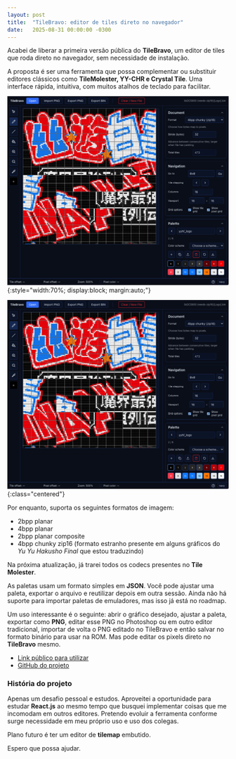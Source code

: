 ```yaml
---
layout: post
title:  "TileBravo: editor de tiles direto no navegador"
date:   2025-08-31 00:00:00 -0300
---
```


Acabei de liberar a primeira versão pública do **TileBravo**, um editor de tiles que roda direto no navegador, sem necessidade de instalação.

A proposta é ser uma ferramenta que possa complementar ou substituir editores clássicos como **TileMolester, YY-CHR e Crystal Tile**. Uma interface rápida, intuitiva, com muitos atalhos de teclado para facilitar.

![TileBravo Screenshot](/img/tool_tilebravo/tilebravo-1.png){:style="width:70%; display:block; margin:auto;"}

![TileBravo Screenshot](/img/tool_tilebravo/tilebravo-1.png){:class="centered"}

Por enquanto, suporta os seguintes formatos de imagem:

- 2bpp planar  
- 4bpp planar  
- 2bpp planar composite  
- 4bpp chunky zip16 (formato estranho presente em alguns gráficos do *Yu Yu Hakusho Final* que estou traduzindo)

Na próxima atualização, já trarei todos os codecs presentes no **Tile Molester**.

As paletas usam um formato simples em **JSON**. Você pode ajustar uma paleta, exportar o arquivo e reutilizar depois em outra sessão. Ainda não há suporte para importar paletas de emuladores, mas isso já está no roadmap.

Um uso interessante é o seguinte: abrir o gráfico desejado, ajustar a paleta, exportar como **PNG**, editar esse PNG no Photoshop ou em outro editor tradicional, importar de volta o PNG editado no TileBravo e então salvar no formato binário para usar na ROM. Mas pode editar os pixels direto no **TileBravo** mesmo.

- [Link público para utilizar](https://tilebravo.hextinkers.org)
- [GitHub do projeto](https://github.com/taihendarou/tilebravo)

### História do projeto

Apenas um desafio pessoal e estudos. Aproveitei a oportunidade para estudar **React.js** ao mesmo tempo que busquei implementar coisas que me incomodam em outros editores. Pretendo evoluir a ferramenta conforme surge necessidade em meu próprio uso e uso dos colegas.

Plano futuro é ter um editor de **tilemap** embutido.

Espero que possa ajudar.
